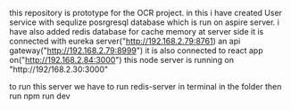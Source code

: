 this repository is prototype for the OCR project. 
in this i have created User service with sequlize posrgresql database which is run on aspire server. i have also added redis database for cache memory at server side
it is connected with eureka server("http://192.168.2.79:8761) an api gateway("http://192.168.2.79:8999") 
it is also connected to react app on("http://192.168.2.84:3000")
this node server is running on "http://192/168.2.30:3000"

to run this server we have to run redis-server in terminal in the folder then run npm run dev